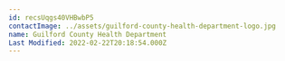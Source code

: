 ```yaml
---
id: recsUqgs40VHBwbP5
contactImage: ../assets/guilford-county-health-department-logo.jpg
name: Guilford County Health Department
Last Modified: 2022-02-22T20:18:54.000Z
---
```

